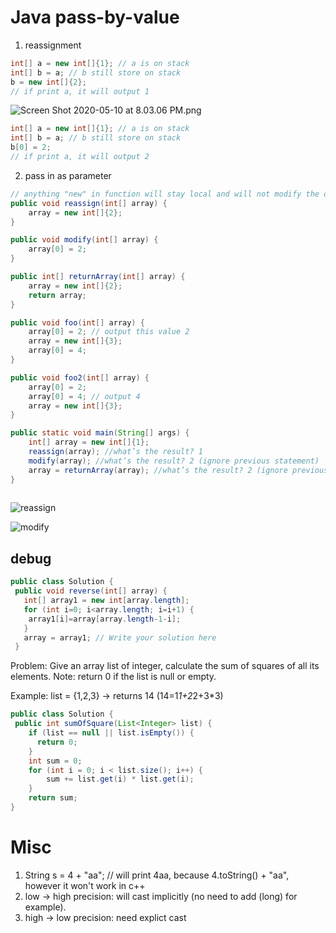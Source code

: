 # Java pass-by-value

1. reassignment

```java
int[] a = new int[]{1}; // a is on stack
int[] b = a; // b still store on stack
b = new int[]{2};
// if print a, it will output 1
```

![Screen Shot 2020-05-10 at 8.03.06 PM.png](resources/1FFE01BC74499722A93728CFE1216FF9.png)

```java
int[] a = new int[]{1}; // a is on stack
int[] b = a; // b still store on stack
b[0] = 2;
// if print a, it will output 2
```

2. pass in as parameter

```java
// anything "new" in function will stay local and will not modify the outter scope variable
public void reassign(int[] array) {
	array = new int[]{2};
}

public void modify(int[] array) {
	array[0] = 2;
}

public int[] returnArray(int[] array) {
	array = new int[]{2};
	return array;
}

public void foo(int[] array) {
	array[0] = 2; // output this value 2
	array = new int[]{3};
	array[0] = 4;
}

public void foo2(int[] array) {
	array[0] = 2;
	array[0] = 4; // output 4
	array = new int[]{3};
}

public static void main(String[] args) {
	int[] array = new int[]{1};
	reassign(array); //what’s the result? 1
	modify(array); //what’s the result? 2 (ignore previous statement)
	array = returnArray(array); //what’s the result? 2 (ignore previous statement)
}
   

```

![reassign](resources/4ED71DE6EF426984675E837603275C6C.png)

![modify](resources/69DA2A1E9F25BB841C2D2DDF98048A70.png)

## debug

```java
public class Solution {
 public void reverse(int[] array) {
   int[] array1 = new int[array.length];
   for (int i=0; i<array.length; i=i+1) {
    array1[i]=array[array.length-1-i];
   }
   array = array1; // Write your solution here
 }

```

Problem: Give an array list of integer, calculate the sum of squares of all its elements.
Note: return 0 if the list is null or empty.
 
Example:
list = {1,2,3} → returns 14 (14=1*1+2*2+3*3)

```java
public class Solution {
 public int sumOfSquare(List<Integer> list) {
    if (list == null || list.isEmpty()) {
	  return 0;
    }
    int sum = 0;
    for (int i = 0; i < list.size(); i++) {
    	sum += list.get(i) * list.get(i);
    }
    return sum;
}
```

# Misc

1. String s = 4 + "aa"; // will print 4aa, because 4.toString() + "aa", however it won't work in c++
2. low -> high precision: will cast implicitly (no need to add (long) for example).
3. high -> low precision: need explict cast